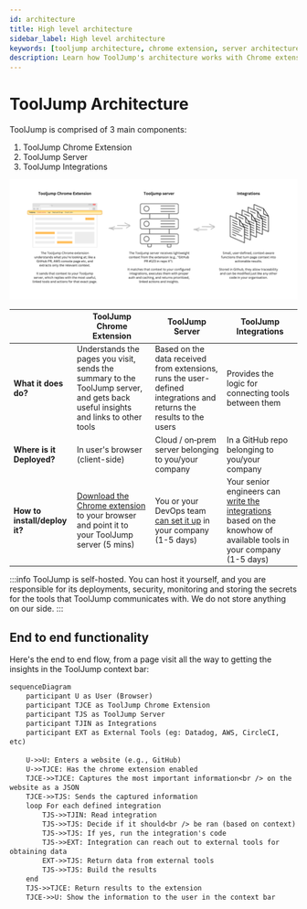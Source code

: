 ```yaml
---
id: architecture
title: High level architecture
sidebar_label: High level architecture
keywords: [tooljump architecture, chrome extension, server architecture, integrations, developer tool platform]
description: Learn how ToolJump's architecture works with Chrome extension, server, and integrations to connect developer tools and deliver contextual information where engineers work.
---
```


# ToolJump Architecture

ToolJump is comprised of 3 main components:
1. ToolJump Chrome Extension
1. ToolJump Server
1. ToolJump Integrations



![ToolJump architecture](/img/tooljump-architecture.png)


|                     | ToolJump Chrome Extension                    | ToolJump Server                    | ToolJump Integrations                    |
|--------------------------|---------------------------------------------|-----------------------------------|------------------------------------------|
| **What it does do?**   | Understands the pages you visit, sends the summary to the ToolJump server, and gets back useful insights and links to other tools | Based on the data received from extensions, runs the user-defined integrations and returns the results to the users  | Provides the logic for connecting tools between them |
| **Where is it Deployed?**   | In user's browser (client-side)               | Cloud / on‑prem server belonging to you/your company            | In a GitHub repo belonging to you/your company|
| **How to install/deploy it?**       | [Download the Chrome extension](./getting-started) to your browser and point it to your ToolJump server (5 mins)                | You or your DevOps team [can set it up](./deployment) in your company (1-5 days)           | Your senior engineers can [write the integrations](./writing-integrations) based on the knowhow of available tools in your company (1-5 days)                  |

:::info
ToolJump is self-hosted. You can host it yourself, and you are responsible for its deployments, security, monitoring and storing the secrets for the tools that ToolJump communicates with. We do not store anything on our side.
:::

## End to end functionality

Here's the end to end flow, from a page visit all the way to getting the insights in the ToolJump context bar:

```mermaid
sequenceDiagram
    participant U as User (Browser)
    participant TJCE as ToolJump Chrome Extension
    participant TJS as ToolJump Server
    participant TJIN as Integrations
    participant EXT as External Tools (eg: Datadog, AWS, CircleCI, etc)

    U->>U: Enters a website (e.g., GitHub)
    U->>TJCE: Has the chrome extension enabled
    TJCE->>TJCE: Captures the most important information<br /> on the website as a JSON
    TJCE->>TJS: Sends the captured information
    loop For each defined integration
        TJS->>TJIN: Read integration
        TJS->>TJS: Decide if it should<br /> be ran (based on context)
        TJS->>TJS: If yes, run the integration's code
        TJS->>EXT: Integration can reach out to external tools for obtaining data
        EXT->>TJS: Return data from external tools
        TJS->>TJS: Build the results
    end
    TJS->>TJCE: Return results to the extension
    TJCE->>U: Show the information to the user in the context bar



```
